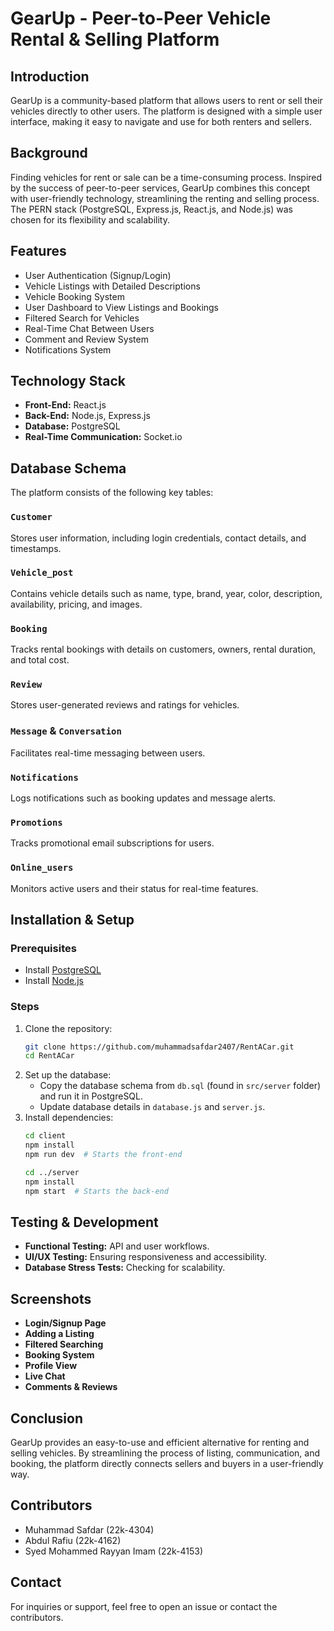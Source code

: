 # GearUp - Peer-to-Peer Vehicle Rental & Selling Platform

## Introduction
GearUp is a community-based platform that allows users to rent or sell their vehicles directly to other users. The platform is designed with a simple user interface, making it easy to navigate and use for both renters and sellers.

## Background
Finding vehicles for rent or sale can be a time-consuming process. Inspired by the success of peer-to-peer services, GearUp combines this concept with user-friendly technology, streamlining the renting and selling process. The PERN stack (PostgreSQL, Express.js, React.js, and Node.js) was chosen for its flexibility and scalability.

## Features
- User Authentication (Signup/Login)
- Vehicle Listings with Detailed Descriptions
- Vehicle Booking System
- User Dashboard to View Listings and Bookings
- Filtered Search for Vehicles
- Real-Time Chat Between Users
- Comment and Review System
- Notifications System

## Technology Stack
- **Front-End:** React.js
- **Back-End:** Node.js, Express.js
- **Database:** PostgreSQL
- **Real-Time Communication:** Socket.io

## Database Schema
The platform consists of the following key tables:

### `Customer`
Stores user information, including login credentials, contact details, and timestamps.

### `Vehicle_post`
Contains vehicle details such as name, type, brand, year, color, description, availability, pricing, and images.

### `Booking`
Tracks rental bookings with details on customers, owners, rental duration, and total cost.

### `Review`
Stores user-generated reviews and ratings for vehicles.

### `Message` & `Conversation`
Facilitates real-time messaging between users.

### `Notifications`
Logs notifications such as booking updates and message alerts.

### `Promotions`
Tracks promotional email subscriptions for users.

### `Online_users`
Monitors active users and their status for real-time features.

## Installation & Setup
### Prerequisites
- Install [PostgreSQL](https://www.postgresql.org/download/)
- Install [Node.js](https://nodejs.org/)

### Steps
1. Clone the repository:
   ```sh
   git clone https://github.com/muhammadsafdar2407/RentACar.git
   cd RentACar
   ```
2. Set up the database:
   - Copy the database schema from `db.sql` (found in `src/server` folder) and run it in PostgreSQL.
   - Update database details in `database.js` and `server.js`.
3. Install dependencies:
   ```sh
   cd client
   npm install
   npm run dev  # Starts the front-end
   ```
   ```sh
   cd ../server
   npm install
   npm start  # Starts the back-end
   ```

## Testing & Development
- **Functional Testing:** API and user workflows.
- **UI/UX Testing:** Ensuring responsiveness and accessibility.
- **Database Stress Tests:** Checking for scalability.

## Screenshots
- **Login/Signup Page**
- **Adding a Listing**
- **Filtered Searching**
- **Booking System**
- **Profile View**
- **Live Chat**
- **Comments & Reviews**

## Conclusion
GearUp provides an easy-to-use and efficient alternative for renting and selling vehicles. By streamlining the process of listing, communication, and booking, the platform directly connects sellers and buyers in a user-friendly way.

## Contributors
- Muhammad Safdar (22k-4304)
- Abdul Rafiu (22k-4162)
- Syed Mohammed Rayyan Imam (22k-4153)

## Contact
For inquiries or support, feel free to open an issue or contact the contributors.


